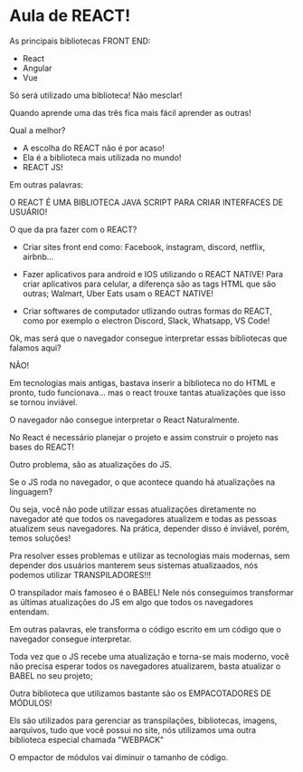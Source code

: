 # Aula de REACT! 

As principais bibliotecas FRONT END: 

- React 
- Angular
- Vue

Só será utilizado uma biblioteca! Não mesclar! 

Quando aprende uma das três fica mais fácil aprender as outras! 

Qual a melhor? 

- A escolha do REACT não é por acaso! 
- Ela é a biblioteca mais utilizada no mundo! 
- REACT JS! 

Em outras palavras: 

O REACT É UMA BIBLIOTECA JAVA SCRIPT PARA CRIAR INTERFACES DE USUÁRIO!

O que da pra fazer com o REACT? 

- Criar sites front end como: 
Facebook, instagram, discord, netflix, airbnb...

- Fazer aplicativos para android e IOS utilizando o REACT NATIVE! 
Para criar aplicativos para celular, a diferença são as tags HTML que são outras; 
Walmart, Uber Eats usam o REACT NATIVE! 

- Criar softwares de computador utlizando outras formas do REACT, como por exemplo o electron 
Discord, Slack, Whatsapp, VS Code! 


Ok, mas será que o navegador consegue interpretar essas bibliotecas que falamos aqui? 

NÃO! 

Em tecnologias mais antigas, bastava inserir a biblioteca no <head> do HTML e pronto, tudo funcionava... mas o react trouxe tantas atualizações que isso se tornou inviável. 

O navegador não consegue interpretar o React Naturalmente. 

No React é necessário planejar o projeto e assim construir o projeto nas bases do REACT! 

Outro problema, são as atualizações do JS. 

Se o JS roda no navegador, o que acontece quando há atualizações na linguagem? 

Ou seja, você não pode utilizar essas atualizações diretamente no navegador até que todos os navegadores atualizem e todas as pessoas atualizem seus navegadores. Na prática, depender disso é inviável, porém, temos soluções! 


Pra resolver esses problemas e utilizar as tecnologias mais modernas, sem depender dos usuários manterem seus sistemas atualizaados, nós podemos utilizar TRANSPILADORES!!! 

O transpilador mais famoseo é o BABEL! 
Nele nós conseguimos transformar as últimas atualizações do JS em algo que todos os navegadores entendam. 

Em outras palavras, ele transforma o código escrito em um código que o navegador consegue interpretar. 

Toda vez que o JS recebe uma atualização e torna-se mais moderno, você não precisa esperar todos os navegadores atualizarem, basta atualizar o BABEL no seu projeto; 

Outra biblioteca que utilizamos bastante são os EMPACOTADORES DE MÓDULOS!

Els são utilizados para gerenciar as transpilações, bibliotecas, imagens, aarquivos, tudo que você possui no site, nós utilizamos uma outra biblioteca especial chamada "WEBPACK"

O empactor de módulos vai diminuir o tamanho de código. 